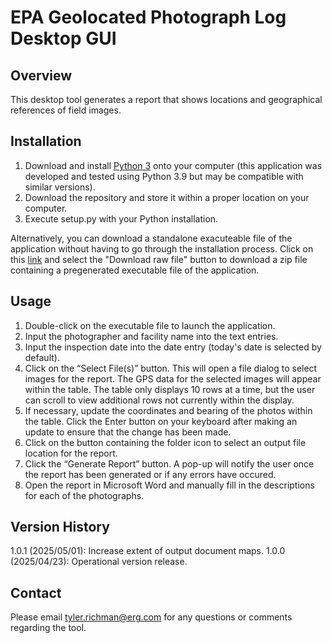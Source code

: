 # EPA Geolocated Photograph Log Desktop GUI
## Overview
This desktop tool generates a report that shows locations and geographical references of field images.

## Installation
<ol>
  <li>Download and install <a href="https://www.python.org/downloads/">Python 3</a> onto your computer (this application was developed and tested using Python 3.9 but may be compatible with similar versions).</li>
  <li>Download the repository and store it within a proper location on your computer.</i>
  <li>Execute setup.py with your Python installation.</li>
</ol>

Alternatively, you can download a standalone exacuteable file of the application without having to go through the installation process. Click on this <a href="https://github.com/tylerrichman-erg/EPA-Geolocated-Photograph-Log-DesktopGUI/blob/main/EPA-Geolocated-Photograph-Log-DesktopGUI_1_0_0.zip">link</a> and select the "Download raw file" button to download a zip file containing a pregenerated executable file of the application.

## Usage
<ol>
  <li>Double-click on the executable file to launch the application.</li>
  <li>Input the photographer and facility name into the text entries.</li>
  <li>Input the inspection date into the date entry (today's date is selected by default).</li>
  <li>Click on the “Select File(s)” button. This will open a file dialog to select images for the report. The GPS data for the selected images will appear within the table. The table only displays 10 rows at a time, but the user can scroll to view additional rows not currently within the display.</li>
  <li>If necessary, update the coordinates and bearing of the photos within the table. Click the Enter button on your keyboard after making an update to ensure that the change has been made.</li>
  <li>Click on the button containing the folder icon to select an output file location for the report.</li>
  <li>Click the “Generate Report” button. A pop-up will notify the user once the report has been generated or if any errors have occured.</li>
  <li>Open the report in Microsoft Word and manually fill in the descriptions for each of the photographs. </li>
</ol>

## Version History
1.0.1 (2025/05/01): Increase extent of output document maps.
1.0.0 (2025/04/23): Operational version release.

## Contact
Please email tyler.richman@erg.com for any questions or comments regarding the tool.
